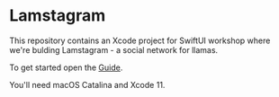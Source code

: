 # Lamstagram

This repository contains an Xcode project for SwiftUI workshop where we're bulding Lamstagram - a social network for llamas.

To get started open the [Guide](Guide.pdf).

You'll need macOS Catalina and Xcode 11.
